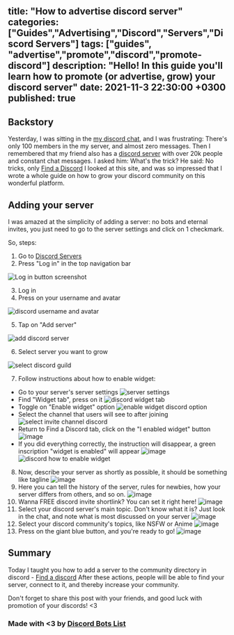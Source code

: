 title: "How to advertise discord server"
categories: ["Guides","Advertising","Discord","Servers","Discord Servers"]
tags: ["guides", "advertise","promote","discord","promote-discord"]
description: "Hello! In this guide you'll learn how to promote (or advertise, grow) your discord server"
date: 2021-11-3 22:30:00 +0300
published: true
---

## Backstory
Yesterday, I was sitting in the [my discord chat](https://findadiscord.com/servers/view/868937600663162960), and I was frustrating: There's only 100 members in the my server, and almost zero messages.
Then I remembered that my friend also has a [discord server](https://findadiscord.com/servers/view/185735119657500673) with over 20k people and constant chat messages.
I asked him: What's the trick?
He said: No tricks, only [Find a Discord](https://findadiscord.com)
I looked at this site, and was so impressed that I wrote a whole guide on how to grow your discord community on this wonderful platform.

## Adding your server

I was amazed at the simplicity of adding a server: no bots and eternal invites, you just need to go to the server settings and click on 1 checkmark.

So, steps:
1. Go to [Discord Servers](https://findadiscord.com)
2. Press "Log in" in the top navigation bar 

![Log in button screenshot](https://user-images.githubusercontent.com/40735471/140190942-310aeb66-dc69-4a3c-9aa4-1e093ce80da8.png)

3. Log in
4. Press on your username and avatar 

![discord username and avatar](https://user-images.githubusercontent.com/40735471/140185562-0ddad4ec-f7e2-4d15-a774-4051386f3f60.png)

5. Tap on "Add server" 

![add discord server](https://user-images.githubusercontent.com/40735471/140185777-92284ebb-f6cb-4d80-abbd-155709e8c14f.png)

6. Select server you want to grow 

![select discord guild](https://user-images.githubusercontent.com/40735471/140185899-d2785389-8967-4c7d-8fdb-a8db83c0b6dd.png)

7. Follow instructions about how to enable widget:
  - Go to your server's server settings 
![server settings](https://user-images.githubusercontent.com/40735471/140186413-50bf437e-7793-48b1-a825-1581ebd99d7a.png)
  - Find "Widget tab", press on it 
![discord widget tab](https://user-images.githubusercontent.com/40735471/140186616-09b1b477-69c2-4d33-a3d5-260568be923a.png)
  - Toggle on "Enable widget" option 
![enable widget discord option](https://user-images.githubusercontent.com/40735471/140186724-82755664-dd4d-4b0b-b40f-38d98d08c366.png)
  - Select the channel that users will see to after joining 
![select invite channel discord](https://user-images.githubusercontent.com/40735471/140186825-87e8f3d5-8341-46d1-be93-1a1dc42d21f8.png)
  - Return to Find a Discord tab, click on the "I enabled widget" button
![image](https://user-images.githubusercontent.com/40735471/140187484-090ff579-636e-4054-a782-7e6e02638aeb.png)
  - If you did everything correctly, the instruction will disappear, a green inscription "widget is enabled" will appear 
![image](https://user-images.githubusercontent.com/40735471/140187772-358571fe-0320-4a69-baa6-f598b3db4fba.png)
![discord how to enable widget](https://user-images.githubusercontent.com/40735471/140186219-ab877598-4118-41a0-bba4-0b313927cacd.png)
8. Now, describe your server as shortly as possible, it should be something like tagline 
![image](https://user-images.githubusercontent.com/40735471/140187969-c66027b5-efc2-4db0-bff0-39593fb84d23.png)
9. Here you can tell the history of the server, rules for newbies, how your server differs from others, and so on. 
![image](https://user-images.githubusercontent.com/40735471/140188103-199e5c6a-22ac-4d01-8ea8-6866ba31c901.png)
10. Wanna FREE discord invite shortlink? You can set it right here! 
![image](https://user-images.githubusercontent.com/40735471/140188355-e2c3a9f7-bd46-406a-923a-418436be4ce4.png)
11. Select your discord server's main topic. Don't know what it is? Just look in the chat, and note what is most discussed on your server 
![image](https://user-images.githubusercontent.com/40735471/140188547-6783c862-df33-4e27-8426-eb970cc41568.png)
12. Select your discord community's topics, like NSFW or Anime 
![image](https://user-images.githubusercontent.com/40735471/140188787-f89d0167-980e-4d31-9116-a933e0baf46b.png)
13. Press on the giant blue button, and you're ready to go! 
![image](https://user-images.githubusercontent.com/40735471/140188853-c2863c44-e448-4515-95ba-1f068a7dcabb.png)

## Summary
Today I taught you how to add a server to the community directory in discord - [Find a discord](https://findadiscord.com)
After these actions, people will be able to find your server, connect to it, and thereby increase your community.

Don't forget to share this post with your friends, and good luck with promotion of your discords! <3

### Made with <3 by [Discord Bots List](https://top-bots.xyz)
